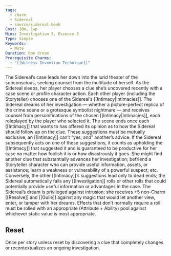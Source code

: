 ```yaml
---
tags:
  - charm
  - Sidereal
  - source/sidereal-book
Cost: 10m, 1wp
Mins: Investigation 5, Essence 3
Type: Simple
Keywords:
  - Mute
Duration: One dream
Prerequisite Charms:
  - "[[Witness Invention Technique]]"
---
```

The Sidereal’s case leads her down into the lurid theater of the subconscious, seeking counsel from the multitude of herself. As the Sidereal sleeps, her player chooses a clue she’s uncovered recently with a case scene or profile character action. Each other player (including the Storyteller) chooses one of the Sidereal’s [[Intimacy|Intimacies]]. The Sidereal dreams of her investigation — whether a picture-perfect replica of the crime scene or a grotesque symbolist nightmare — and receives counsel from personifications of the chosen [[Intimacy|Intimacies]], each roleplayed by the player who selected it. The scene ends once each [[Intimacy]] that wants to has offered its opinion as to how the Sidereal should follow up on the clue. These suggestions must be mutually exclusive, an [[Intimacy]] can’t “yes, and” another’s advice. If the Sidereal subsequently acts on one of these suggestions, it counts as upholding the [[Intimacy]] that suggested it and is guaranteed to be productive for her case no matter how foolish it is or how disastrously it goes. She might find another clue that substantially advances her investigation; befriend a Storyteller character who can provide useful information, assets, or assistance; learn a weakness or vulnerability of a powerful suspect; etc. Conversely, the other [[Intimacy]]’s suggestions lead only to dead ends; the Sidereal automatically fails any [[Investigation]] rolls or other rolls that could potentially provide useful information or advantages in the case. The Sidereal’s dream is privileged against intrusion; she receives +5 non-Charm [[Resolve]] and [[Guile]] against any magic that would let another view, enter, or tamper with her dreams. Effects that don’t normally require a roll must be rolled with an appropriate (Attribute + Ability) pool against whichever static value is most appropriate. 
## Reset
Once per story unless reset by discovering a clue that completely changes or recontextualizes an ongoing investigation.